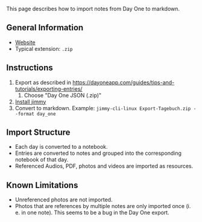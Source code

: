 This page describes how to import notes from Day One to markdown.

## General Information

- [Website](https://dayoneapp.com/)
- Typical extension: `.zip`

## Instructions

1. Export as described in <https://dayoneapp.com/guides/tips-and-tutorials/exporting-entries/>
    1. Choose "Day One JSON (.zip)"
2. [Install jimmy](../index.md#installation)
3. Convert to markdown. Example: `jimmy-cli-linux Export-Tagebuch.zip --format day_one`

## Import Structure

- Each day is converted to a notebook.
- Entries are converted to notes and grouped into the corresponding notebook of that day.
- Referenced Audios, PDF, photos and videos are imported as resources.

## Known Limitations

- Unreferenced photos are not imported.
- Photos that are references by multiple notes are only imported once (i. e. in one note). This seems to be a bug in the Day One export.

